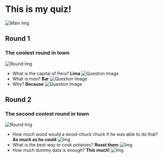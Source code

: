 # This is my quiz!
![Main Img](https://picsum.photos/seed/YCGkDu/1200/1200)

## Round 1
### The coolest round in town
![Round Img](https://picsum.photos/seed/BfreOeKbYoLUfsTSh/1200/1200)
- What is the capital of Peru? **Lima** ![Question Image](https://picsum.photos/seed/CdgKm/1200/1200)
- What is moo? **Bar** ![Question Image](https://picsum.photos/seed/KPrUoRNKeZCAGZ/1200/1200)
- Why? **Because** ![Question Image](https://picsum.photos/seed/fsPcbs/1200/1200)

## Round 2
### The second coolest round in town
![Round Img](https://picsum.photos/seed/CHLRNKNOgFijwMXoj/1200/1200)
- How much wood would a wood-chuck chuck if he was able to do that? **As much as he could** ![Img](https://picsum.photos/seed/fWsacdKBwTqgGvdDJeh/1200/1200)
- What is the best way to cook potatoes? **Roast them** ![Img](https://picsum.photos/seed/GuGCcNqwpcfPDIq/1200/1200)
- How much dummy data is enough? **This much!** ![Img](https://picsum.photos/seed/xswEIVzGHGHdSvhlUD/1200/1200)
